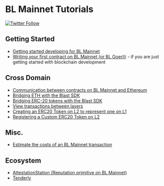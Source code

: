 # BL Mainnet Tutorials

[![Twitter Follow](https://img.shields.io/twitter/follow/SafeBlastArmy.svg?label=SafeBlastArmy&style=social)](https://twitter.com/SafeBlastArmy)

## Getting Started

* [Getting started developing for BL Mainnet](https://github.com/BLASTchain/blast-tutorial/tree/main/getting-started)
* [Writing your first contract on BL Mainnet (or BL Goerli)](https://github.com/BLASTchain/blast-tutorial/tree/main/first-contract) - if you are just getting started with blockchain development


## Cross Domain

* [Communication between contracts on BL Mainnet and Ethereum](https://github.com/BLASTchain/blast-tutorial/tree/main/cross-dom-comm)
* [Bridging ETH with the Blast SDK](https://github.com/BLASTchain/blast-tutorial/tree/main/cross-dom-bridge-eth)
* [Bridging ERC-20 tokens with the Blast SDK](https://github.com/BLASTchain/blast-tutorial/tree/main/cross-dom-bridge-erc20)
* [View transactions between layers](https://github.com/BLASTchain/blast-tutorial/tree/main/sdk-view-tx)
* [Creating an ERC20 Token on L2 to represent one on L1](https://github.com/BLASTchain/blast-tutorial/tree/main/standard-bridge-standard-token)
* [Registering a Custom ERC20 Token on L2](https://github.com/BLASTchain/blast-tutorial/tree/main/standard-bridge-custom-token)



## Misc.

* [Estimate the costs of an BL Mainnet transaction](https://github.com/BLASTchain/blast-tutorial/tree/main/sdk-estimate-gas)


## Ecosystem

- [AttestationStation (Reputation primitive on BL Mainnet)](https://github.com/BLASTchain/blast-tutorial/tree/main/ecosystem/attestation-station)
- [Tenderly](https://github.com/BLASTchain/blast-tutorial/tree/main/ecosystem/tenderly)
